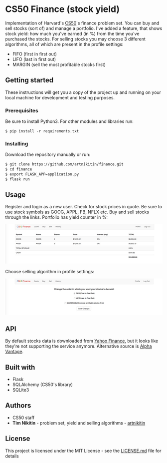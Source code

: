 # CS50 Finance (stock yield)

Implementation of Harvard's [CS50](https://cs50.harvard.edu)'s finance problem set. You can buy and sell stocks (sort of) and manage a portfolio. I've added a feature, that shows stock yield: how much you've earned (in %) from the time you've purchased the stocks.
For selling stocks you may choose 3 different algorithms, all of which are present in the profile settings:

* FIFO (first in first out)
* LIFO (last in first out)
* MARGIN (sell the most profitable stocks first)

## Getting started

These instructions will get you a copy of the project up and running on your local machine for development and testing purposes.

### Prerequisites

Be sure to install Python3. For other modules and libraries run:

```
$ pip install -r requirements.txt
```

### Installing

Download the repository manually or run:

```
$ git clone https://github.com/artnikitin/finance.git
$ cd finance
$ export FLASK_APP=application.py
$ flask run
```

## Usage

Register and login as a new user. Check for stock prices in quote. Be sure to use stock symbols as GOOG, APPL, FB, NFLX etc. Buy and sell stocks through the links.
Portfolio has yield counter in %:

![Alt text](examples/finance_portfolio.jpeg?raw=true)

Choose selling algorithm in profile settings:

![Alt text](examples/finance_profile.jpeg?raw=true)

## API

By default stocks data is downloaded from [Yahoo Finance](https://finance.yahoo.com), but it looks like they're not supporting the service anymore. Alternative source is [Alpha Vantage](https://www.alphavantage.co).

## Built with

* Flask
* SQLAlchemy (CS50's library)
* SQLite3

## Authors

* CS50 staff
* **Tim Nikitin** - problem set, yield and selling algorithms - [artnikitin](https://github.com/artnikitin)

## License

This project is licensed under the MIT License - see the [LICENSE.md](/LICENSE.md) file for details

